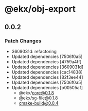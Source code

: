 # @ekx/obj-export

## 0.0.2
### Patch Changes

- 3609031d: refactoring
- Updated dependencies [7506f0a5]
- Updated dependencies [4759a4ff]
- Updated dependencies [3609031d]
- Updated dependencies [cac14838]
- Updated dependencies [82f3ee44]
- Updated dependencies [7506f0a5]
- Updated dependencies [b00505af]
  - @ekx/core@0.1.8
  - @ekx/sg-file@0.1.8
  - cmake-build@0.0.4
